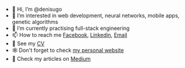 - 👋 Hi, I’m @denisugo
- 👀 I’m interested in web development, neural networks, mobile apps, genetic algorithms
- 🌱 I’m currently practising full-stack engineering
- 📫 How to reach me [Facebook](https://www.facebook.com/denisu471/), [Linkedin](https://www.linkedin.com/in/denis-u-90169b20b/),  [Email](mailto:denisu471@gmail.com)
- 📁 See my  [CV](https://github.com/denisugo/denisugo/blob/main/CV%20pdf.pdf)
- 🕸 Don't forget to check [my personal website](https://denisugo.github.io/myhomepage/index.html)
- 📝 Check my articles on [Medium](https://medium.com/@denisustiuzhanin)
<!---
denisugo/denisugo is a ✨ special ✨ repository because its `README.md` (this file) appears on your GitHub profile.
You can click the Preview link to take a look at your changes.
--->
